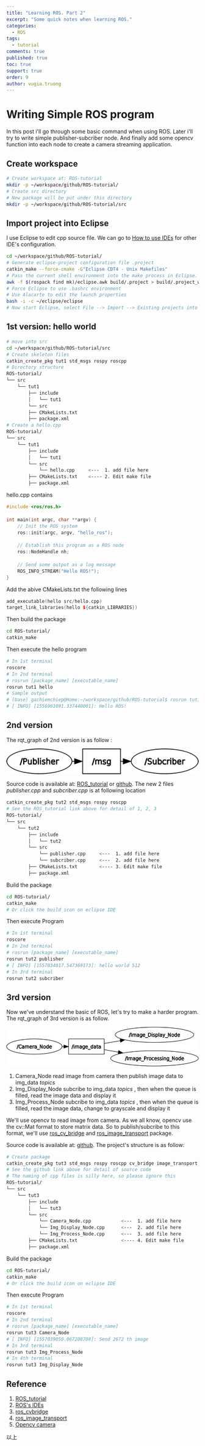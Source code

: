 ```yaml
---
title: "Learning ROS. Part 2"
excerpt: "Some quick notes when learning ROS."
categories: 
  - ROS
tags: 
  - tutorial
comments: true
published: true
toc: true
support: true
order: 9
author: vugia.truong
---
```


# Writing Simple ROS program 

In this post i'll go through some basic command when using ROS.
Later i'll try to write simple publisher-subcriber node.
And finally add some opencv function into each node to create a camera streaming application.

## Create workspace

```bash
# Create workspace at: ROS-tutorial
mkdir -p ~/workspace/github/ROS-tutorial/
# Create src directory
# New package will be put under this directory
mkdir -p ~/workspace/github/ROS-tutorial/src
```

## Import project into Eclipse

I use Eclipse to edit cpp source file. We can go to [How to use IDEs](http://wiki.ros.org/IDEs#Importing_the_project_into_Eclipse) for other IDE's configuration.

```bash
cd ~/workspace/github/ROS-tutorial/
# Generate eclipse-project configuration file .project
catkin_make --force-cmake -G"Eclipse CDT4 - Unix Makefiles"
# Pass the current shell environment into the make process in Eclipse.
awk -f $(rospack find mk)/eclipse.awk build/.project > build/.project_with_env && mv build/.project_with_env build/.project
# Force Eclipse to use .bashrc environment
# Use Alacarte to edit the launch properties
bash -i -c ~/eclipse/eclipse
# Now start Eclipse, select File --> Import --> Existing projects into workspace, hit next, then browse for your package's directory (select root directory)
```

## 1st version: hello world

```bash
# move into src
cd ~/workspace/github/ROS-tutorial/src
# Create skeleton files
catkin_create_pkg tut1 std_msgs rospy roscpp
# Directory structure
ROS-tutorial/
└── src
    └── tut1
        ├── include
        │   └── tut1
        └── src
        ├── CMakeLists.txt
        ├── package.xml
# Create a hello.cpp 
ROS-tutorial/
└── src
    └── tut1
        ├── include
        │   └── tut1
        └── src
            └── hello.cpp     <---  1. add file here
        ├── CMakeLists.txt    <---- 2. Edit make file
        ├── package.xml
```

hello.cpp contains

```cpp
#include <ros/ros.h>

int main(int argc, char **argv) {
    // Init the ROS system
    ros::init(argc, argv, "hello_ros");

    // Establish this program as a ROS node
    ros::NodeHandle nh;

    // Send some output as a log message
    ROS_INFO_STREAM("Hello ROS!");
}
```

Add the abive CMakeLists.txt the following lines

```cpp
add_executable(hello src/hello.cpp)
target_link_libraries(hello ${catkin_LIBRARIES})
```

Then build the package

```bash
cd ROS-tutorial/
catkin_make
```

Then execute the hello program

```bash
# In 1st terminal
roscore
# In 2nd terminal
# rosrun [package_name] [executable_name]
rosrun tut1 hello
# Sample output
# (base) gachiemchiep@Home:~/workspace/github/ROS-tutorial$ rosrun tut1 hello
# [ INFO] [1556961091.337440001]: Hello ROS!

```

## 2nd version

The rqt_graph of 2nd version is as follow :

![2nd version](/assets/images/ros/ros-tut2-graph.png)

Source code is available at: [ROS_tutorial](http://wiki.ros.org/ROS/Tutorials/WritingPublisherSubscriber%28c%2B%2B%29) or [github](https://github.com/gachiemchiep/ROS-tutorial). The new 2 files *publisher.cpp* and *subcriber.cpp* is at following location

```bash
catkin_create_pkg tut2 std_msgs rospy roscpp
# See the ROS_tutorial link above for detail of 1, 2, 3
ROS-tutorial/
└── src
    └── tut2
        ├── include
        │   └── tut2
        └── src
            └── publisher.cpp     <---  1. add file here
            └── subcriber.cpp     <---  2. add file here
        ├── CMakeLists.txt        <---- 3. Edit make file
        ├── package.xml
```

Build the package

```bash
cd ROS-tutorial/
catkin_make
# Or click the build icon on eclipse IDE
```

Then execute Program

```bash
# In 1st terminal
roscore
# In 2nd terminal
# rosrun [package_name] [executable_name]
rosrun tut2 publisher
# [ INFO] [1557034017.547369173]: hello world 512
# In 3rd terminal
rosrun tut2 subcriber
```

## 3rd version

Now we've understand the basic of ROS, let's try to make a harder program. 
The rqt_graph of 3rd version is as follow.

![3rd version](/assets/images/ros/ros-tut3-graph.png)

1. Camera_Node read image from camera then publish image data to img_data *topics*
2. Img_Display_Node subcribe to img_data *topics* , then when the queue is filled, read the image data and display it
3. Img_Process_Node subcribe to img_data *topics* , then when the queue is filled, read the image data, change to grayscale and display it

We'll use opencv to read image from camera. As we all know, opencv use the cv::Mat format to store matrix data. So to publish/subcribe to this format, we'll use 
[ros_cv_bridge](http://wiki.ros.org/cv_bridge) and 
[ros_image_transport](http://wiki.ros.org/image_transport) package.

Source code is available at: [github](https://github.com/gachiemchiep/ROS-tutorial). The project's structure is as follow:

```bash
# Create package
catkin_create_pkg tut3 std_msgs rospy roscpp cv_bridge image_transport
# See the github link above for detail of source code
# The naming of cpp files is silly here, so please ignore this
ROS-tutorial/
└── src
    └── tut3
        ├── include
        │   └── tut3
        └── src
            └── Camera_Node.cpp           <---  1. add file here
            └── Img_Display_Node.cpp      <---  2. add file here
            └── Img_Process_Node.cpp      <---  3. add file here
        ├── CMakeLists.txt                <---- 4. Edit make file
        ├── package.xml
```

Build the package

```bash
cd ROS-tutorial/
catkin_make
# Or click the build icon on eclipse IDE
```

Then execute Program

```bash
# In 1st terminal
roscore
# In 2nd terminal
# rosrun [package_name] [executable_name]
rosrun tut3 Camera_Node
# [ INFO] [1557039050.067208708]: Send 2672 th image
# In 3rd terminal
rosrun tut3 Img_Process_Node
# In 4th terminal
rosrun tut3 Img_Display_Node
```

## Reference

1. [ROS_tutorial](http://wiki.ros.org/ROS/Tutorials/WritingPublisherSubscriber%28c%2B%2B%29)
2. [ROS's IDEs](http://wiki.ros.org/IDEs#Importing_the_project_into_Eclipse)
3. [ros_cvbridge](https://sy-base.com/myrobotics/ubuntu/ros_cvbridge/)
4. [ros_image_transport](http://wiki.ros.org/image_transport)
5. [Opencv camera](https://docs.opencv.org/3.0-beta/modules/videoio/doc/reading_and_writing_video.html)

以上